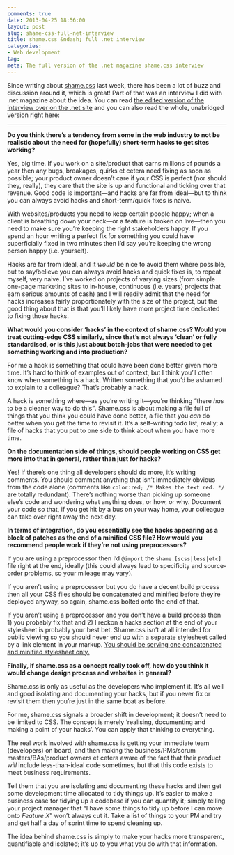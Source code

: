 ```yaml
---
comments: true
date: 2013-04-25 18:56:00
layout: post
slug: shame-css-full-net-interview
title: shame.css &ndash; full .net interview
categories:
- Web development
tag:
meta: The full version of the .net magazine shame.css interview
---
```


Since writing about [shame.css](http://csswizardry.com/2013/04/shame-css/) last
week, there has been a lot of buzz and discussion around it, which is great!
Part of that was an interview I did with .net magazine about the idea.  You can
read [the edited version of the interview over on the .net site](http://www.netmagazine.com/news/use-shamecss-house-css-hacks-says-dev-132699)
and you can also read the whole, unabridged version right here:

---

**Do you think there’s a tendency from some in the web industry to not be
realistic about the need for (hopefully) short-term hacks to get sites working?**

Yes, big time. If you work on a site/product that earns millions of pounds a year
then any bugs, breakages, quirks et cetera need fixing as soon as possible; your
product owner doesn’t care if your CSS is perfect (nor should they, really),
they care that the site is up and functional and ticking over that revenue. Good
code is important—and hacks are far from ideal—but to think you can always avoid
hacks and short-term/quick fixes is naive.

With websites/products you need to keep certain people happy; when a client is
breathing down your neck—or a feature is broken on live—then you need to make
sure you’re keeping the right stakeholders happy. If you spend an hour writing a
perfect fix for something you could have superficially fixed in two minutes then
I’d say you’re keeping the wrong person happy (i.e. yourself).

Hacks are far from ideal, and it _would_ be nice to avoid them where possible, but
to say/believe you can always avoid hacks and quick fixes is, to repeat myself,
very naive. I’ve worked on projects of varying sizes (from simple one-page
marketing sites to in-house, continuous (i.e. years) projects that earn serious
amounts of cash) and I will readily admit that the need for hacks increases
fairly proportionately with the size of the project, but the good thing about
that is that you’ll likely have more project time dedicated to fixing those hacks.

**What would you consider ‘hacks’ in the context of shame.css? Would you treat
cutting-edge CSS similarly, since that’s not always ‘clean’ or fully
standardised, or is this just about botch-jobs that were needed to get something
working and into production?**

For me a hack is something that could have been done better given more time.
It’s hard to think of examples out of context, but I think you’ll often know
when something is a hack. Written something that you’d be ashamed to explain to
a colleague? That’s probably a hack.

A hack is something where—as you’re writing it—you’re thinking <q>there _has_ to be
a cleaner way to do this</q>. Shame.css is about making a file full of things that
you think you could have done better, a file that you _can_ do better when you
get the time to revisit it. It’s a self-writing todo list, really; a file of
hacks that you put to one side to think about when you have more time.

**On the documentation side of things, should people working on CSS get more
into that in general, rather than just for hacks?**

Yes! If there’s one thing all developers should do more, it’s writing comments.
You should comment anything that isn’t immediately obvious from the code alone
(comments like `color:red; /* Makes the text red. */` are totally redundant).
There’s nothing worse than picking up someone else’s code and wondering what
anything does, or how, or why. Document your code so that, if you get hit by a
bus on your way home, your colleague can take over right away the next day.

**In terms of integration, do you essentially see the hacks appearing as a block
of patches as the end of a minified CSS file? How would you recommend people
work if they’re not using preprocessors?**

If you are using a preprocessor then I’d `@import` the `shame.[scss|less|etc]`
file right at the end, ideally (this could always lead to specificity and
source-order problems, so your mileage may vary).

If you aren’t using a preprocessor but you do have a decent build process then
all your CSS files should be concatenated and minified before they’re deployed
anyway, so again, shame.css bolted onto the end of that.

If you aren’t using a preprocessor and you don’t have a build process then 1)
you probably fix that and 2) I reckon a hacks section at the end of your
stylesheet is probably your best bet. Shame.css isn’t at all intended for public
viewing so you should never end up with a separate stylesheet called by a link
element in your markup. [You should be serving one concatenated and minified
stylesheet only.](http://csswizardry.com/2013/01/front-end-performance-for-web-designers-and-front-end-developers/#section:css-and-performance)

**Finally, if shame.css as a concept really took off, how do you think it would
change design process and websites in general?**

Shame.css is only as useful as the developers who implement it. It’s all well
and good isolating and documenting your hacks, but if you never fix or revisit
them then you’re just in the same boat as before.

For me, shame.css signals a broader shift in development; it doesn’t need to be
limited to CSS. The concept is merely ‘realising, documenting and making a point
of your hacks’. You can apply that thinking to everything.

The real work involved with shame.css is getting your immediate team
(developers) on board, and then making the business/PMs/scrum masters/BAs/product
owners et cetera aware of the fact that their product _will_ include less-than-ideal
code sometimes, but that this code exists to meet business requirements.

Tell them that you are isolating and documenting these hacks and then get some
development time allocated to tidy things up. It’s easier to make a business
case for tidying up a codebase if you can quantify it; simply telling your
project manager that <q>I have some things to tidy up before I can move onto
<i>Feature X</i></q> won’t always cut it. Take a list of things to your PM and try
and get half a day of sprint time to spend cleaning up.

The idea behind shame.css is simply to make your hacks more transparent,
quantifiable and isolated; it’s up to you what you do with that information.
